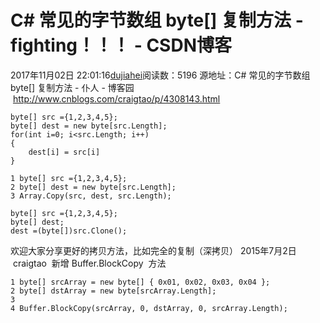 # C# 常见的字节数组 byte[] 复制方法 - fighting！！！ - CSDN博客
2017年11月02日 22:01:16[dujiahei](https://me.csdn.net/dujiahei)阅读数：5196
源地址：C# 常见的字节数组 byte[] 复制方法 - 仆人 - 博客园  http://www.cnblogs.com/craigtao/p/4308143.html
```
byte[] src ={1,2,3,4,5};
byte[] dest = new byte[src.Length];
for(int i=0; i<src.Length; i++)
{
    dest[i] = src[i]
}
```
```
1 byte[] src ={1,2,3,4,5};
2 byte[] dest = new byte[src.Length];
3 Array.Copy(src, dest, src.Length);
```
```
byte[] src ={1,2,3,4,5};
byte[] dest;
dest =(byte[])src.Clone();
```
欢迎大家分享更好的拷贝方法，比如完全的复制（深拷贝）
2015年7月2日  craigtao  新增 Buffer.BlockCopy  方法
```
1 byte[] srcArray = new byte[] { 0x01, 0x02, 0x03, 0x04 };
2 byte[] dstArray = new byte[srcArray.Length];
3 
4 Buffer.BlockCopy(srcArray, 0, dstArray, 0, srcArray.Length);
```
